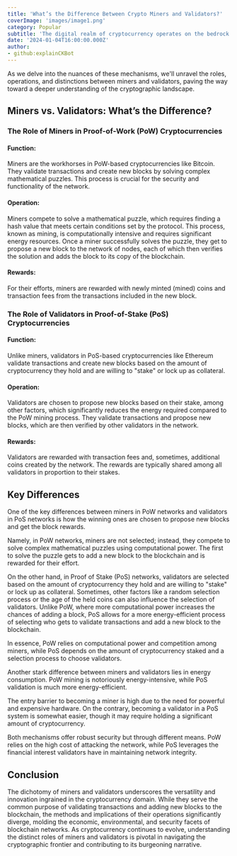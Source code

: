 ```yaml
---
title: 'What’s the Difference Between Crypto Miners and Validators?'
coverImage: 'images/image1.png'
category: Popular
subtitle: 'The digital realm of cryptocurrency operates on the bedrock of consensus mechanisms that validate transactions and add new blocks to the blockchain. Among the most prevalent consensus mechanisms are Proof-of-Work (PoW) and Proof-of-Stake (PoS), each employing a unique set of actors—miners and validators, respectively.'
date: '2024-01-04T16:00:00.000Z'
author: 
- github:explainCKBot
---
```



As we delve into the nuances of these mechanisms, we'll unravel the roles, operations, and distinctions between miners and validators, paving the way toward a deeper understanding of the cryptographic landscape.


## Miners vs. Validators: What’s the Difference?

### The Role of Miners in Proof-of-Work (PoW) Cryptocurrencies


#### Function:

Miners are the workhorses in PoW-based cryptocurrencies like Bitcoin. They validate transactions and create new blocks by solving complex mathematical puzzles. This process is crucial for the security and functionality of the network.

#### Operation:

Miners compete to solve a mathematical puzzle, which requires finding a hash value that meets certain conditions set by the protocol. This process, known as mining, is computationally intensive and requires significant energy resources. Once a miner successfully solves the puzzle, they get to propose a new block to the network of nodes, each of which then verifies the solution and adds the block to its copy of the blockchain.

#### Rewards:

For their efforts, miners are rewarded with newly minted (mined) coins and transaction fees from the transactions included in the new block.


### The Role of Validators in Proof-of-Stake (PoS) Cryptocurrencies

#### Function:

Unlike miners, validators in PoS-based cryptocurrencies like Ethereum validate transactions and create new blocks based on the amount of cryptocurrency they hold and are willing to "stake" or lock up as collateral.

#### Operation:

Validators are chosen to propose new blocks based on their stake, among other factors, which significantly reduces the energy required compared to the PoW mining process. They validate transactions and propose new blocks, which are then verified by other validators in the network.

#### Rewards:

Validators are rewarded with transaction fees and, sometimes, additional coins created by the network. The rewards are typically shared among all validators in proportion to their stakes.


## Key Differences

One of the key differences between miners in PoW networks and validators in PoS networks is how the winning ones are chosen to propose new blocks and get the block rewards.

Namely, in PoW networks, miners are not selected; instead, they compete to solve complex mathematical puzzles using computational power. The first to solve the puzzle gets to add a new block to the blockchain and is rewarded for their effort.

On the other hand, in Proof of Stake (PoS) networks, validators are selected based on the amount of cryptocurrency they hold and are willing to "stake" or lock up as collateral. Sometimes, other factors like a random selection process or the age of the held coins can also influence the selection of validators. Unlike PoW, where more computational power increases the chances of adding a block, PoS allows for a more energy-efficient process of selecting who gets to validate transactions and add a new block to the blockchain.

In essence, PoW relies on computational power and competition among miners, while PoS depends on the amount of cryptocurrency staked and a selection process to choose validators.

Another stark difference between miners and validators lies in energy consumption. PoW mining is notoriously energy-intensive, while PoS validation is much more energy-efficient.

The entry barrier to becoming a miner is high due to the need for powerful and expensive hardware. On the contrary, becoming a validator in a PoS system is somewhat easier, though it may require holding a significant amount of cryptocurrency.

Both mechanisms offer robust security but through different means. PoW relies on the high cost of attacking the network, while PoS leverages the financial interest validators have in maintaining network integrity.


## Conclusion

The dichotomy of miners and validators underscores the versatility and innovation ingrained in the cryptocurrency domain. While they serve the common purpose of validating transactions and adding new blocks to the blockchain, the methods and implications of their operations significantly diverge, molding the economic, environmental, and security facets of blockchain networks. As cryptocurrency continues to evolve, understanding the distinct roles of miners and validators is pivotal in navigating the cryptographic frontier and contributing to its burgeoning narrative.